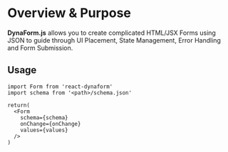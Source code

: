 # Overview & Purpose

**DynaForm.js** allows you to create complicated HTML/JSX Forms using JSON to guide through UI Placement, State Management, Error Handling and Form Submission.


## Usage
```JSX
import Form from 'react-dynaform'
import schema from '<path>/schema.json'

return(
  <Form 
    schema={schema}
    onChange={onChange}
    values={values}    
  />
)
```
